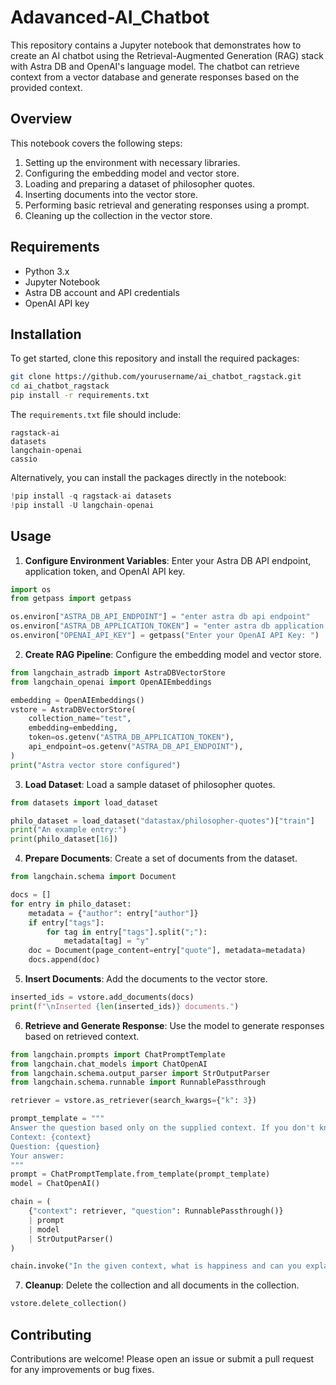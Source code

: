 # Adavanced-AI_Chatbot


This repository contains a Jupyter notebook that demonstrates how to create an AI chatbot using the Retrieval-Augmented Generation (RAG) stack with Astra DB and OpenAI's language model. The chatbot can retrieve context from a vector database and generate responses based on the provided context.

## Overview

This notebook covers the following steps:
1. Setting up the environment with necessary libraries.
2. Configuring the embedding model and vector store.
3. Loading and preparing a dataset of philosopher quotes.
4. Inserting documents into the vector store.
5. Performing basic retrieval and generating responses using a prompt.
6. Cleaning up the collection in the vector store.

## Requirements

- Python 3.x
- Jupyter Notebook
- Astra DB account and API credentials
- OpenAI API key

## Installation

To get started, clone this repository and install the required packages:

```bash
git clone https://github.com/yourusername/ai_chatbot_ragstack.git
cd ai_chatbot_ragstack
pip install -r requirements.txt
```

The `requirements.txt` file should include:
```
ragstack-ai
datasets
langchain-openai
cassio
```

Alternatively, you can install the packages directly in the notebook:

```python
!pip install -q ragstack-ai datasets
!pip install -U langchain-openai
```

## Usage

1. **Configure Environment Variables**: Enter your Astra DB API endpoint, application token, and OpenAI API key.

```python
import os
from getpass import getpass

os.environ["ASTRA_DB_API_ENDPOINT"] = "enter astra db api endpoint"
os.environ["ASTRA_DB_APPLICATION_TOKEN"] = "enter astra db application token"
os.environ["OPENAI_API_KEY"] = getpass("Enter your OpenAI API Key: ")
```

2. **Create RAG Pipeline**: Configure the embedding model and vector store.

```python
from langchain_astradb import AstraDBVectorStore
from langchain_openai import OpenAIEmbeddings

embedding = OpenAIEmbeddings()
vstore = AstraDBVectorStore(
    collection_name="test",
    embedding=embedding,
    token=os.getenv("ASTRA_DB_APPLICATION_TOKEN"),
    api_endpoint=os.getenv("ASTRA_DB_API_ENDPOINT"),
)
print("Astra vector store configured")
```

3. **Load Dataset**: Load a sample dataset of philosopher quotes.

```python
from datasets import load_dataset

philo_dataset = load_dataset("datastax/philosopher-quotes")["train"]
print("An example entry:")
print(philo_dataset[16])
```

4. **Prepare Documents**: Create a set of documents from the dataset.

```python
from langchain.schema import Document

docs = []
for entry in philo_dataset:
    metadata = {"author": entry["author"]}
    if entry["tags"]:
        for tag in entry["tags"].split(";"):
            metadata[tag] = "y"
    doc = Document(page_content=entry["quote"], metadata=metadata)
    docs.append(doc)
```

5. **Insert Documents**: Add the documents to the vector store.

```python
inserted_ids = vstore.add_documents(docs)
print(f"\nInserted {len(inserted_ids)} documents.")
```

6. **Retrieve and Generate Response**: Use the model to generate responses based on retrieved context.

```python
from langchain.prompts import ChatPromptTemplate
from langchain.chat_models import ChatOpenAI
from langchain.schema.output_parser import StrOutputParser
from langchain.schema.runnable import RunnablePassthrough

retriever = vstore.as_retriever(search_kwargs={"k": 3})

prompt_template = """
Answer the question based only on the supplied context. If you don't know the answer, say you don't know the answer.
Context: {context}
Question: {question}
Your answer:
"""
prompt = ChatPromptTemplate.from_template(prompt_template)
model = ChatOpenAI()

chain = (
    {"context": retriever, "question": RunnablePassthrough()}
    | prompt
    | model
    | StrOutputParser()
)

chain.invoke("In the given context, what is happiness and can you explain more and who is the author?")
```

7. **Cleanup**: Delete the collection and all documents in the collection.

```python
vstore.delete_collection()
```

## Contributing

Contributions are welcome! Please open an issue or submit a pull request for any improvements or bug fixes.

